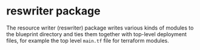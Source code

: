 # reswriter package

The resource writer (reswriter) package writes various kinds of modules to the
blueprint directory and ties them together with top-level deployment files, for
example the top level `main.tf` file for terraform modules.

